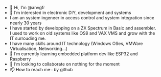 - 👋 Hi, I’m @anvgfr
- 👀 I’m interested in electronic DIY, development and systems
- I am an system ingeneer in access control and system integration since nearly 30 years
- I have started by developping on a ZX Spectrum in Basic and assembler. I used to work on old systems like OS9 and VAX VMS and grow with the IT surrouding me.
- I have many skills around IT technology (Windows OSes, VMWare Virtualisation, Networking...)
- 🌱 I’m currently learning embedded platform dev like ESP32 and Raspberry
- 💞️ I’m looking to collaborate on nothing for the moment
- 📫 How to reach me : by github

<!---
anvgfr/anvgfr is a ✨ special ✨ repository because its `README.md` (this file) appears on your GitHub profile.
You can click the Preview link to take a look at your changes.
--->
